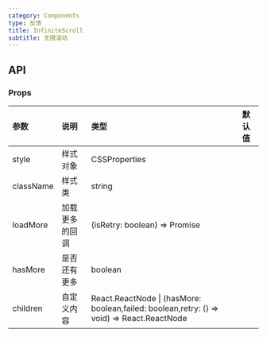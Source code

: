 ```yaml
---
category: Components
type: 反馈
title: InfiniteScroll
subtitle: 无限滚动
---
```


## API

### Props

| 参数      | 说明           | 类型                                                                                       | 默认值 |
| :-------- | :------------- | :----------------------------------------------------------------------------------------- | :----- |
| style     | 样式对象       | CSSProperties                                                                              |        |
| className | 样式类         | string                                                                                     |        |
| loadMore  | 加载更多的回调 | (isRetry: boolean) => Promise<void>                                                        |        |
| hasMore   | 是否还有更多   | boolean                                                                                    |        |
| children  | 自定义内容     | React.ReactNode \| (hasMore: boolean,failed: boolean,retry: () => void) => React.ReactNode |        |
